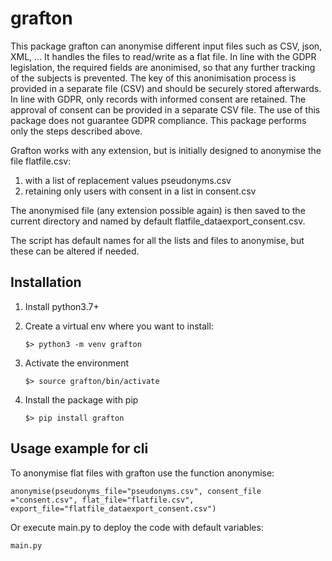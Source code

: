 # grafton

This package grafton can anonymise different input files such as CSV, json, XML, ... It handles the files to read/write as a flat file. In line with the GDPR legislation, the required fields are anonimised, so that any further tracking of the subjects is prevented.   The key of this anonimisation process is provided in a separate file (CSV) and should be securely stored afterwards. In line with GDPR, only records with informed consent are retained. The approval of consent can be provided in a separate CSV file. The use of this package does not guarantee GDPR compliance. This package performs only the steps described above.

Grafton works with any extension, but is initially designed to anonymise the file flatfile.csv:

1. with a list of replacement values pseudonyms.csv
2. retaining only users with consent in a list in consent.csv

The anonymised file (any extension possible again) is then saved to the current directory and named by default flatfile_dataexport_consent.csv.

The script has default names for all the lists and files to anonymise, but these can be altered if needed.

## Installation

1. Install python3.7+
2. Create a virtual env where you want to install:

    ```
    $> python3 -m venv grafton
    ```

3. Activate the environment

    ```
    $> source grafton/bin/activate
    ```

4. Install the package with pip

     ```
    $> pip install grafton
     ```
	 
## Usage example for cli

To anonymise flat files with grafton use the function anonymise:

```
anonymise(pseudonyms_file="pseudonyms.csv", consent_file ="consent.csv", flat_file="flatfile.csv", export_file="flatfile_dataexport_consent.csv")
```

Or execute main.py to deploy the code with default variables:

```
main.py
```




